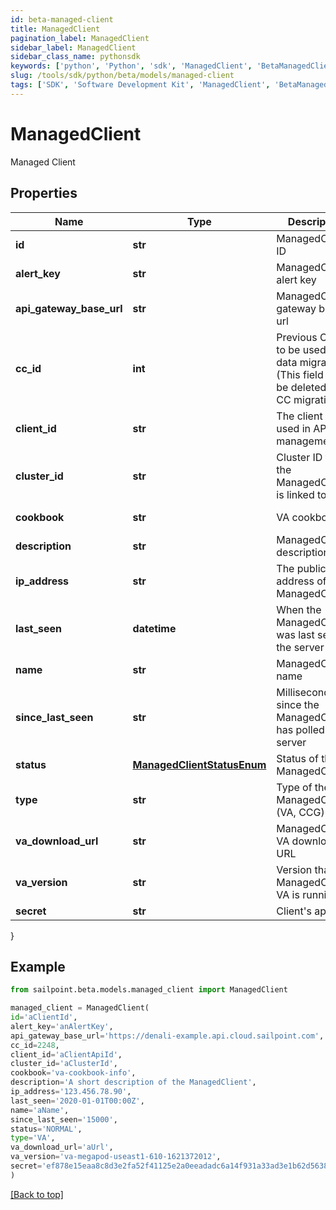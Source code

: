 ```yaml
---
id: beta-managed-client
title: ManagedClient
pagination_label: ManagedClient
sidebar_label: ManagedClient
sidebar_class_name: pythonsdk
keywords: ['python', 'Python', 'sdk', 'ManagedClient', 'BetaManagedClient'] 
slug: /tools/sdk/python/beta/models/managed-client
tags: ['SDK', 'Software Development Kit', 'ManagedClient', 'BetaManagedClient']
---
```


# ManagedClient

Managed Client

## Properties

Name | Type | Description | Notes
------------ | ------------- | ------------- | -------------
**id** | **str** | ManagedClient ID | [optional] [readonly] 
**alert_key** | **str** | ManagedClient alert key | [optional] [readonly] 
**api_gateway_base_url** | **str** | ManagedClient gateway base url | [optional] [readonly] 
**cc_id** | **int** | Previous CC ID to be used in data migration. (This field will be deleted after CC migration!) | [optional] 
**client_id** | **str** | The client ID used in API management | [required]
**cluster_id** | **str** | Cluster ID that the ManagedClient is linked to | [required]
**cookbook** | **str** | VA cookbook | [optional] [readonly] 
**description** | **str** | ManagedClient description | [required]
**ip_address** | **str** | The public IP address of the ManagedClient | [optional] [readonly] 
**last_seen** | **datetime** | When the ManagedClient was last seen by the server | [optional] [readonly] 
**name** | **str** | ManagedClient name | [optional] 
**since_last_seen** | **str** | Milliseconds since the ManagedClient has polled the server | [optional] [readonly] 
**status** | [**ManagedClientStatusEnum**](managed-client-status-enum) | Status of the ManagedClient | [optional] [readonly] 
**type** | **str** | Type of the ManagedClient (VA, CCG) | [required]
**va_download_url** | **str** | ManagedClient VA download URL | [optional] [readonly] 
**va_version** | **str** | Version that the ManagedClient's VA is running | [optional] [readonly] 
**secret** | **str** | Client's apiKey | [optional] 
}

## Example

```python
from sailpoint.beta.models.managed_client import ManagedClient

managed_client = ManagedClient(
id='aClientId',
alert_key='anAlertKey',
api_gateway_base_url='https://denali-example.api.cloud.sailpoint.com',
cc_id=2248,
client_id='aClientApiId',
cluster_id='aClusterId',
cookbook='va-cookbook-info',
description='A short description of the ManagedClient',
ip_address='123.456.78.90',
last_seen='2020-01-01T00:00Z',
name='aName',
since_last_seen='15000',
status='NORMAL',
type='VA',
va_download_url='aUrl',
va_version='va-megapod-useast1-610-1621372012',
secret='ef878e15eaa8c8d3e2fa52f41125e2a0eeadadc6a14f931a33ad3e1b62d56381'
)

```
[[Back to top]](#) 

